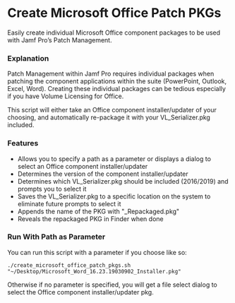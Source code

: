 # Create Microsoft Office Patch PKGs
Easily create individual Microsoft Office component packages to be used with Jamf Pro’s Patch Management.

### Explanation
Patch Management within Jamf Pro requires individual packages when patching the component applications within the suite (PowerPoint, Outlook, Excel, Word). Creating these individual packages can be tedious especially if you have Volume Licensing for Office.

This script will either take an Office component installer/updater of your choosing, and automatically re-package it with your VL_Serializer.pkg included.

### Features
- Allows you to specify a path as a parameter or displays a dialog to select an Office component installer/updater
- Determines the version of the component installer/updater
- Determines which VL_Serializer.pkg should be included (2016/2019) and prompts you to select it
- Saves the VL_Serializer.pkg to a specific location on the system to eliminate future prompts to select it
- Appends the name of the PKG with "_Repackaged.pkg"
- Reveals the repackaged PKG in Finder when done

### Run With Path as Parameter
You can run this script with a parameter if you choose like so:
```
./create_microsoft_office_patch_pkgs.sh "~/Desktop/Microsoft_Word_16.23.19030902_Installer.pkg"
```
Otherwise if no parameter is specified, you will get a file select dialog to select the Office component installer/updater pkg.
